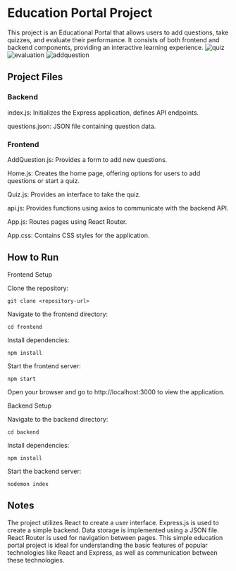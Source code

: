 
# Education Portal Project
This project is an Educational Portal that allows users to add questions, take quizzes, and evaluate their performance. It consists of both frontend and backend components, providing an interactive learning experience.
![quiz](https://github.com/slgedik/educationPortal-with-react.js-node.js/assets/112625294/7b0fd630-5fab-483b-9f6e-2b42888a59f0)
![evaluation](https://github.com/slgedik/educationPortal-with-react.js-node.js/assets/112625294/16e48ac7-61c6-4d9a-a4e8-75dc7048dc51)
![addquestion](https://github.com/slgedik/educationPortal-with-react.js-node.js/assets/112625294/1dbda8e4-18c2-483f-a524-e59d839f7005)

## Project Files
### Backend
index.js: Initializes the Express application, defines API endpoints.

questions.json: JSON file containing question data.
### Frontend
AddQuestion.js: Provides a form to add new questions.

Home.js: Creates the home page, offering options for users to add questions or start a quiz.

Quiz.js: Provides an interface to take the quiz.

api.js: Provides functions using axios to communicate with the backend API.

App.js: Routes pages using React Router.

App.css: Contains CSS styles for the application.

## How to Run
Frontend Setup 

Clone the repository:
```
git clone <repository-url>
```
Navigate to the frontend directory:
```
cd frontend
```
Install dependencies:
```
npm install
```
Start the frontend server:
```
npm start
```
Open your browser and go to http://localhost:3000 to view the application.

Backend Setup

Navigate to the backend directory:
```
cd backend
```
Install dependencies:
```
npm install
```
Start the backend server:
```
nodemon index
```


## Notes
The project utilizes React to create a user interface.
Express.js is used to create a simple backend.
Data storage is implemented using a JSON file.
React Router is used for navigation between pages.
This simple education portal project is ideal for understanding the basic features of popular technologies like React and Express, as well as communication between these technologies.
